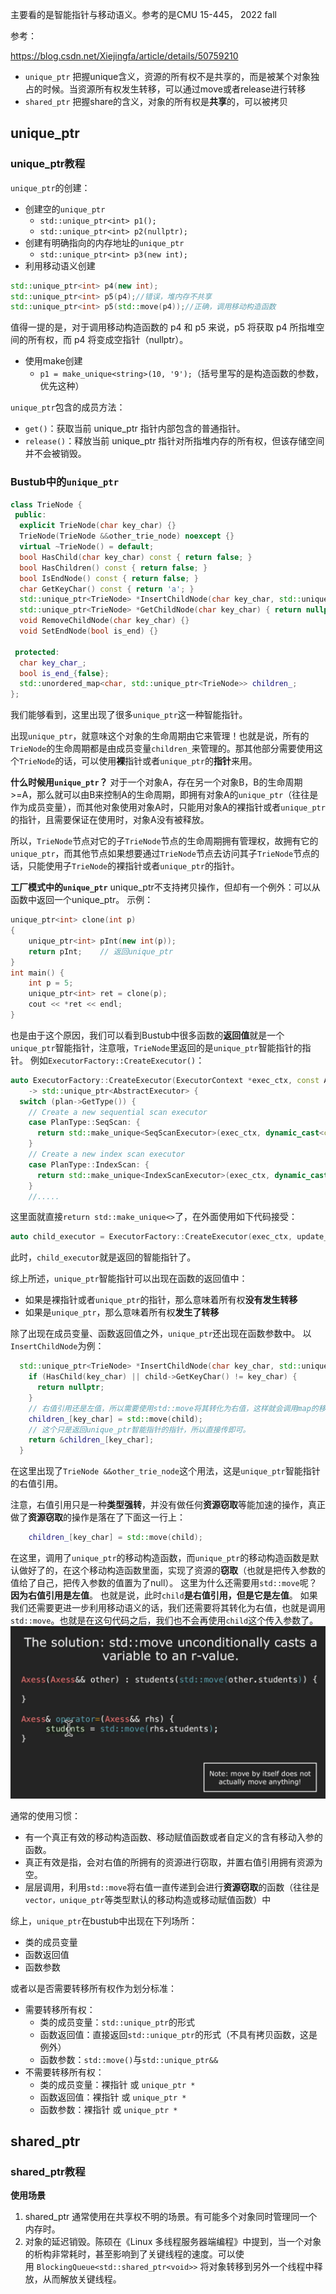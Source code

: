 主要看的是智能指针与移动语义。参考的是CMU 15-445， 2022 fall

参考：

https://blog.csdn.net/Xiejingfa/article/details/50759210

-   `unique_ptr` 把握unique含义，资源的所有权不是共享的，而是被某个对象独占的时候。当资源所有权发生转移，可以通过move或者release进行转移
-   `shared_ptr` 把握share的含义，对象的所有权是**共享**的，可以被拷贝

## unique_ptr
### unique_ptr教程
`unique_ptr`的创建：
- 创建空的`unique_ptr`
	- `std::unique_ptr<int> p1();`
	- `std::unique_ptr<int> p2(nullptr);`
- 创建有明确指向的内存地址的`unique_ptr`
	- `std::unique_ptr<int> p3(new int);`
- 利用移动语义创建
```c++
std::unique_ptr<int> p4(new int);
std::unique_ptr<int> p5(p4);//错误，堆内存不共享
std::unique_ptr<int> p5(std::move(p4));//正确，调用移动构造函数
```
值得一提的是，对于调用移动构造函数的 p4 和 p5 来说，p5 将获取 p4 所指堆空间的所有权，而 p4 将变成空指针（nullptr）。
- 使用make创建
	- `p1 = make_unique<string>(10, '9');`（括号里写的是构造函数的参数，优先这种）

`unique_ptr`包含的成员方法：
- `get()`：获取当前 unique_ptr 指针内部包含的普通指针。
- `release()`：释放当前 unique_ptr 指针对所指堆内存的所有权，但该存储空间并不会被销毁。

### Bustub中的`unique_ptr`
```c++
class TrieNode {
 public:
  explicit TrieNode(char key_char) {}
  TrieNode(TrieNode &&other_trie_node) noexcept {}
  virtual ~TrieNode() = default;
  bool HasChild(char key_char) const { return false; }
  bool HasChildren() const { return false; }
  bool IsEndNode() const { return false; }
  char GetKeyChar() const { return 'a'; }
  std::unique_ptr<TrieNode> *InsertChildNode(char key_char, std::unique_ptr<TrieNode> &&child) { return nullptr; }
  std::unique_ptr<TrieNode> *GetChildNode(char key_char) { return nullptr; }
  void RemoveChildNode(char key_char) {}
  void SetEndNode(bool is_end) {}

 protected:
  char key_char_;
  bool is_end_{false};
  std::unordered_map<char, std::unique_ptr<TrieNode>> children_;
};
```

我们能够看到，这里出现了很多`unique_ptr`这一种智能指针。

出现`unique_ptr`，就意味这个对象的生命周期由它来管理！也就是说，所有的`TrieNode`的生命周期都是由成员变量`children_`来管理的。那其他部分需要使用这个`TrieNode`的话，可以使用**裸**指针或者`unique_ptr`的**指针**来用。

**什么时候用`unique_ptr`？**
对于一个对象A，存在另一个对象B，B的生命周期>=A，那么就可以由B来控制A的生命周期，即拥有对象A的`unique_ptr`（往往是作为成员变量），而其他对象使用对象A时，只能用对象A的裸指针或者`unique_ptr`的指针，且需要保证在使用时，对象A没有被释放。

所以，`TrieNode`节点对它的子`TrieNode`节点的生命周期拥有管理权，故拥有它的`unique_ptr`，而其他节点如果想要通过`TrieNode`节点去访问其子`TrieNode`节点的话，只能使用子`TrieNode`的裸指针或者`unique_ptr`的指针。


**工厂模式中的`unique_ptr`**
unique_ptr不支持拷贝操作，但却有一个例外：可以从函数中返回一个unique_ptr。
示例：
```C++
unique_ptr<int> clone(int p)
{
    unique_ptr<int> pInt(new int(p));
    return pInt;    // 返回unique_ptr
}
int main() {
    int p = 5;
    unique_ptr<int> ret = clone(p);
    cout << *ret << endl;
}
```
也是由于这个原因，我们可以看到Bustub中很多函数的**返回值**就是一个`unique_ptr`智能指针，注意哦，`TrieNode`里返回的是`unique_ptr`智能指针的指针。
例如`ExecutorFactory::CreateExecutor()`：
```c++
auto ExecutorFactory::CreateExecutor(ExecutorContext *exec_ctx, const AbstractPlanNodeRef &plan)
    -> std::unique_ptr<AbstractExecutor> {
  switch (plan->GetType()) {
    // Create a new sequential scan executor
    case PlanType::SeqScan: {
      return std::make_unique<SeqScanExecutor>(exec_ctx, dynamic_cast<const SeqScanPlanNode *>(plan.get()));
    }
    // Create a new index scan executor
    case PlanType::IndexScan: {
      return std::make_unique<IndexScanExecutor>(exec_ctx, dynamic_cast<const IndexScanPlanNode *>(plan.get()));
    }
    //.....
```

这里面就直接`return std::make_unique<>`了，在外面使用如下代码接受：
```c++
auto child_executor = ExecutorFactory::CreateExecutor(exec_ctx, update_plan->GetChildPlan());
```
此时，`child_executor`就是返回的智能指针了。

综上所述，`unique_ptr`智能指针可以出现在函数的返回值中：
- 如果是裸指针或者`unique_ptr`的指针，那么意味着所有权**没有发生转移**
- 如果是`unique_ptr`，那么意味着所有权**发生了转移**


除了出现在成员变量、函数返回值之外，`unique_ptr`还出现在函数参数中。
以`InsertChildNode`为例：
```c++
  std::unique_ptr<TrieNode> *InsertChildNode(char key_char, std::unique_ptr<TrieNode> &&child) {
    if (HasChild(key_char) || child->GetKeyChar() != key_char) {
      return nullptr;
    }
    // 右值引用还是左值，所以需要使用std::move将其转化为右值，这样就会调用map的移动赋值
    children_[key_char] = std::move(child);
    // 这个只是返回unique_ptr智能指针的指针，所以直接传即可。
    return &children_[key_char];
  }
```
在这里出现了`TrieNode &&other_trie_node`这个用法，这是`unique_ptr`智能指针的右值引用。

注意，右值引用只是一种**类型强转**，并没有做任何**资源窃取**等能加速的操作，真正做了**资源窃取**的操作是落在了下面这一行上：
```c++
    children_[key_char] = std::move(child);
```
在这里，调用了`unique_ptr`的移动构造函数，而`unique_ptr`的移动构造函数是默认做好了的，在这个移动构造函数里面，实现了资源的**窃取**（也就是把传入参数的值给了自己，把传入参数的值置为了null）。
这里为什么还需要用`std::move`呢？
**因为右值引用是左值**。
也就是说，此时`child`**是右值引用，但是它是左值**。
如果我们还需要更进一步利用移动语义的话，我们还需要将其转化为右值，也就是调用`std::move`。也就是在这句代码之后，我们也不会再使用`child`这个传入参数了。
![](../../img/Pasted%20image%2020221209185526.png)

通常的使用习惯：
- 有一个真正有效的移动构造函数、移动赋值函数或者自定义的含有移动入参的函数。
- 真正有效是指，会对右值的所拥有的资源进行窃取，并置右值引用拥有资源为空。
- 层层调用，利用`std::move`将右值一直传递到会进行**资源窃取**的函数（往往是`vector，unique_ptr`等类型默认的移动构造或移动赋值函数）中



综上，`unique_ptr`在bustub中出现在下列场所：
- 类的成员变量
- 函数返回值
- 函数参数

或者以是否需要转移所有权作为划分标准：
- 需要转移所有权：
	- 类的成员变量：`std::unique_ptr`的形式
	- 函数返回值：直接返回`std::unique_ptr`的形式（不具有拷贝函数，这是例外）
	- 函数参数：`std::move()`与`std::unique_ptr&&`
- 不需要转移所有权：
	- 类的成员变量：裸指针 或 `unique_ptr *`
	- 函数返回值：裸指针 或 `unique_ptr *`
	- 函数参数：裸指针 或 `unique_ptr *`


## shared_ptr
### shared_ptr教程

 **使用场景**
1.  shared_ptr 通常使用在共享权不明的场景。有可能多个对象同时管理同一个内存时。
2.  对象的延迟销毁。陈硕在《Linux 多线程服务器端编程》中提到，当一个对象的析构非常耗时，甚至影响到了关键线程的速度。可以使用 `BlockingQueue<std::shared_ptr<void>>` 将对象转移到另外一个线程中释放，从而解放关键线程。

